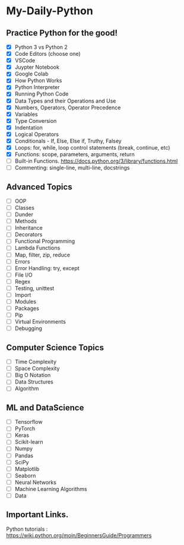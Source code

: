 # My-Daily-Python
## Practice Python for the good!
- [x] Python 3 vs Python 2
- [x] Code Editors (choose one)
- [x] VSCode
- [x] Juypter Notebook
- [x] Google Colab
- [x] How Python Works
- [x] Python Interpreter
- [x] Running Python Code
- [x] Data Types and their Operations and Use
- [x] Numbers, Operators, Operator Precedence
- [x] Variables
- [x] Type Conversion
- [x] Indentation
- [x] Logical Operators
- [x] Conditionals - If, Else, Else if, Truthy, Falsey
- [x] Loops: for, while, loop control statements (break, continue, etc)
- [x] Functions: scope, parameters, arguments, return
- [ ] Built-in Functions. https://docs.python.org/3/library/functions.html
- [ ] Commenting: single-line, multi-line, docstrings
## Advanced Topics
- [ ] OOP
- [ ] Classes
- [ ] Dunder
- [ ] Methods
- [ ] Inheritance
- [ ] Decorators
- [ ] Functional Programming
- [ ] Lambda Functions
- [ ] Map, filter, zip, reduce
- [ ] Errors
- [ ] Error Handling: try, except
- [ ] File I/O
- [ ] Regex
- [ ] Testing, unittest
- [ ] Import
- [ ] Modules
- [ ] Packages
- [ ] Pip
- [ ] Virtual Environments
- [ ] Debugging
## Computer Science Topics
- [ ] Time Complexity
- [ ] Space Complexity
- [ ] Big O Notation
- [ ] Data Structures
- [ ] Algorithm
## ML and DataScience
- [ ] Tensorflow
- [ ] PyTorch
- [ ] Keras
- [ ] Scikit-learn
- [ ] Numpy
- [ ] Pandas
- [ ] SciPy
- [ ] Matplotlib
- [ ] Seaborn
- [ ] Neural Networks
- [ ] Machine Learning Algorithms
- [ ] Data

## Important Links. 
Python tutorials :  https://wiki.python.org/moin/BeginnersGuide/Programmers
